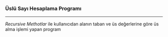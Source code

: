 ### Üslü Sayı Hesaplama Programı
*** 
*Recursive Methotlar* ile kullanıcıdan alanın taban ve üs değerlerine göre üs alma işlemi yapan program